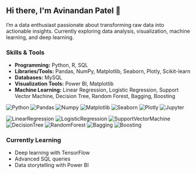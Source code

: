 <!---
AvinandanPatel/AvinandanPatel is a ✨ special ✨ repository because its `README.md` (this file) appears on your GitHub profile.
You can click the Preview link to take a look at your changes.
--->
## Hi there, I'm Avinandan Patel 👋

I’m a data enthusiast passionate about transforming raw data into actionable insights. Currently exploring data analysis, visualization, machine learning, and  deep learning.

### Skills & Tools
- **Programming:** Python, R, SQL
- **Libraries/Tools:** Pandas, NumPy, Matplotlib, Seaborn, Plotly, Scikit-learn
- **Databases:** MySQL
- **Visualization Tools:** Power BI, Matplotlib
- **Machine Learning:** Linear Regression, Logistic Regression, Support Vector Machine, Decision Tree, Random Forest, Bagging, Boosting

![Python](https://img.shields.io/badge/Python-3.8-blue)
![Pandas](https://img.shields.io/badge/Pandas-2.2-green)
![Numpy](https://img.shields.io/badge/Numpy-1.26-violet)
![Matplotlib](https://img.shields.io/badge/Matplotlib-3.9-skyblue)
![Seaborn](https://img.shields.io/badge/Seaborn-0.13-brown)
![Plotly](https://img.shields.io/badge/Plotly-5.9-cyan)
![Jupyter](https://img.shields.io/badge/Jupyter-Notebook-orange)

![LinearRegression](https://img.shields.io/badge/LinearRegression-teal)
![LogisticRegression](https://img.shields.io/badge/LogisticRegression-darkviolet)
![SupportVectorMachine](https://img.shields.io/badge/SupportVectorMachine-blue)
![DecisionTree](https://img.shields.io/badge/DecisionTree-green)
![RandomForest](https://img.shields.io/badge/RandomForest-yellow)
![Bagging](https://img.shields.io/badge/Bagging-SteelBlue)
![Boosting](https://img.shields.io/badge/Boosting-red)

### Currently Learning
- Deep learning with TensorFlow
- Advanced SQL queries
- Data storytelling with Power BI
